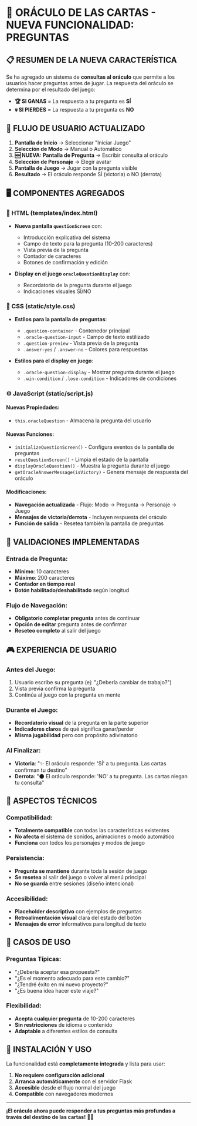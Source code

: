 # 🔮 ORÁCULO DE LAS CARTAS - NUEVA FUNCIONALIDAD: PREGUNTAS

## 📋 RESUMEN DE LA NUEVA CARACTERÍSTICA

Se ha agregado un sistema de **consultas al oráculo** que permite a los usuarios hacer preguntas antes de jugar. La respuesta del oráculo se determina por el resultado del juego:

- **🏆 SI GANAS** = La respuesta a tu pregunta es **SÍ**
- **💀 SI PIERDES** = La respuesta a tu pregunta es **NO**

## 🎯 FLUJO DE USUARIO ACTUALIZADO

1. **Pantalla de Inicio** → Seleccionar "Iniciar Juego"
2. **Selección de Modo** → Manual o Automático
3. **🆕 NUEVA: Pantalla de Pregunta** → Escribir consulta al oráculo
4. **Selección de Personaje** → Elegir avatar
5. **Pantalla de Juego** → Jugar con la pregunta visible
6. **Resultado** → El oráculo responde SÍ (victoria) o NO (derrota)

## 🖥️ COMPONENTES AGREGADOS

### 🎨 HTML (templates/index.html)
- **Nueva pantalla `questionScreen`** con:
  - Introducción explicativa del sistema
  - Campo de texto para la pregunta (10-200 caracteres)
  - Vista previa de la pregunta
  - Contador de caracteres
  - Botones de confirmación y edición

- **Display en el juego `oracleQuestionDisplay`** con:
  - Recordatorio de la pregunta durante el juego
  - Indicaciones visuales SÍ/NO

### 🎨 CSS (static/style.css)
- **Estilos para la pantalla de preguntas**:
  - `.question-container` - Contenedor principal
  - `.oracle-question-input` - Campo de texto estilizado
  - `.question-preview` - Vista previa de la pregunta
  - `.answer-yes` / `.answer-no` - Colores para respuestas

- **Estilos para el display en juego**:
  - `.oracle-question-display` - Mostrar pregunta durante el juego
  - `.win-condition` / `.lose-condition` - Indicadores de condiciones

### ⚙️ JavaScript (static/script.js)

#### Nuevas Propiedades:
- `this.oracleQuestion` - Almacena la pregunta del usuario

#### Nuevas Funciones:
- `initializeQuestionScreen()` - Configura eventos de la pantalla de preguntas
- `resetQuestionScreen()` - Limpia el estado de la pantalla
- `displayOracleQuestion()` - Muestra la pregunta durante el juego
- `getOracleAnswerMessage(isVictory)` - Genera mensaje de respuesta del oráculo

#### Modificaciones:
- **Navegación actualizada** - Flujo: Modo → Pregunta → Personaje → Juego
- **Mensajes de victoria/derrota** - Incluyen respuesta del oráculo
- **Función de salida** - Resetea también la pantalla de preguntas

## 📝 VALIDACIONES IMPLEMENTADAS

### Entrada de Pregunta:
- **Mínimo**: 10 caracteres
- **Máximo**: 200 caracteres
- **Contador en tiempo real**
- **Botón habilitado/deshabilitado** según longitud

### Flujo de Navegación:
- **Obligatorio completar pregunta** antes de continuar
- **Opción de editar** pregunta antes de confirmar
- **Reseteo completo** al salir del juego

## 🎮 EXPERIENCIA DE USUARIO

### Antes del Juego:
1. Usuario escribe su pregunta (ej: "¿Debería cambiar de trabajo?")
2. Vista previa confirma la pregunta
3. Continúa al juego con la pregunta en mente

### Durante el Juego:
- **Recordatorio visual** de la pregunta en la parte superior
- **Indicadores claros** de qué significa ganar/perder
- **Misma jugabilidad** pero con propósito adivinatorio

### Al Finalizar:
- **Victoria**: "✨ El oráculo responde: 'SÍ' a tu pregunta. Las cartas confirman tu destino"
- **Derrota**: "🌑 El oráculo responde: 'NO' a tu pregunta. Las cartas niegan tu consulta"

## 🔧 ASPECTOS TÉCNICOS

### Compatibilidad:
- **Totalmente compatible** con todas las características existentes
- **No afecta** el sistema de sonidos, animaciones o modo automático
- **Funciona** con todos los personajes y modos de juego

### Persistencia:
- **Pregunta se mantiene** durante toda la sesión de juego
- **Se resetea** al salir del juego o volver al menú principal
- **No se guarda** entre sesiones (diseño intencional)

### Accesibilidad:
- **Placeholder descriptivo** con ejemplos de preguntas
- **Retroalimentación visual** clara del estado del botón
- **Mensajes de error** informativos para longitud de texto

## 🎯 CASOS DE USO

### Preguntas Típicas:
- "¿Debería aceptar esa propuesta?"
- "¿Es el momento adecuado para este cambio?"
- "¿Tendré éxito en mi nuevo proyecto?"
- "¿Es buena idea hacer este viaje?"

### Flexibilidad:
- **Acepta cualquier pregunta** de 10-200 caracteres
- **Sin restricciones** de idioma o contenido
- **Adaptable** a diferentes estilos de consulta

## 🚀 INSTALACIÓN Y USO

La funcionalidad está **completamente integrada** y lista para usar:

1. **No requiere configuración adicional**
2. **Arranca automáticamente** con el servidor Flask
3. **Accesible** desde el flujo normal del juego
4. **Compatible** con navegadores modernos

---

**¡El oráculo ahora puede responder a tus preguntas más profundas a través del destino de las cartas!** 🔮✨
